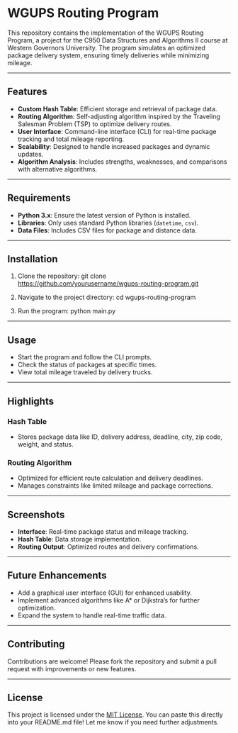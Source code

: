 # WGUPS Routing Program

This repository contains the implementation of the WGUPS Routing Program, a project for the C950 Data Structures and Algorithms II course at Western Governors University. The program simulates an optimized package delivery system, ensuring timely deliveries while minimizing mileage.

---

## Features

- **Custom Hash Table**: Efficient storage and retrieval of package data.
- **Routing Algorithm**: Self-adjusting algorithm inspired by the Traveling Salesman Problem (TSP) to optimize delivery routes.
- **User Interface**: Command-line interface (CLI) for real-time package tracking and total mileage reporting.
- **Scalability**: Designed to handle increased packages and dynamic updates.
- **Algorithm Analysis**: Includes strengths, weaknesses, and comparisons with alternative algorithms.

---

## Requirements

- **Python 3.x**: Ensure the latest version of Python is installed.
- **Libraries**: Only uses standard Python libraries (`datetime`, `csv`).
- **Data Files**: Includes CSV files for package and distance data.

---

## Installation

1. Clone the repository:
git clone https://github.com/yourusername/wgups-routing-program.git

2. Navigate to the project directory:
cd wgups-routing-program

3. Run the program:
python main.py

---

## Usage

- Start the program and follow the CLI prompts.
- Check the status of packages at specific times.
- View total mileage traveled by delivery trucks.

---

## Highlights

### Hash Table
- Stores package data like ID, delivery address, deadline, city, zip code, weight, and status.

### Routing Algorithm
- Optimized for efficient route calculation and delivery deadlines.
- Manages constraints like limited mileage and package corrections.

---

## Screenshots

- **Interface**: Real-time package status and mileage tracking.
- **Hash Table**: Data storage implementation.
- **Routing Output**: Optimized routes and delivery confirmations.

---

## Future Enhancements

- Add a graphical user interface (GUI) for enhanced usability.
- Implement advanced algorithms like A* or Dijkstra’s for further optimization.
- Expand the system to handle real-time traffic data.

---

## Contributing

Contributions are welcome! Please fork the repository and submit a pull request with improvements or new features.

---

## License

This project is licensed under the [MIT License](LICENSE).
You can paste this directly into your README.md file! Let me know if you need further adjustments.
